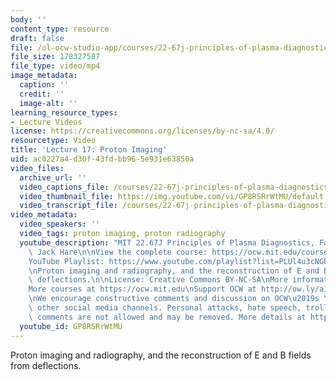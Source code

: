 ```yaml
---
body: ''
content_type: resource
draft: false
file: /ol-ocw-studio-app/courses/22-67j-principles-of-plasma-diagnostics-fall-2023/ocw_2267_lecture17_proton_imaging_360p_16_9.mp4
file_size: 178327587
file_type: video/mp4
image_metadata:
  caption: ''
  credit: ''
  image-alt: ''
learning_resource_types:
- Lecture Videos
license: https://creativecommons.org/licenses/by-nc-sa/4.0/
resourcetype: Video
title: 'Lecture 17: Proton Imaging'
uid: ac0227a4-d30f-43fd-bb96-5e931e63850a
video_files:
  archive_url: ''
  video_captions_file: /courses/22-67j-principles-of-plasma-diagnostics-fall-2023/1joH_y-p_wm-s5pc3Na0_jz1KqeGoitTa_transcript.webvtt
  video_thumbnail_file: https://img.youtube.com/vi/GP8RSRrWtMU/default.jpg
  video_transcript_file: /courses/22-67j-principles-of-plasma-diagnostics-fall-2023/1joH_y-p_wm-s5pc3Na0_jz1KqeGoitTa_transcript.pdf
video_metadata:
  video_speakers: ''
  video_tags: proton imaging, proton radiography
  youtube_description: "MIT 22.67J Principles of Plasma Diagnostics, Fall 2023\nInstructor:\
    \ Jack Hare\n\nView the complete course: https://ocw.mit.edu/courses/22-67j-principles-of-plasma-diagnostics-fall-2023/\n\
    YouTube Playlist: https://www.youtube.com/playlist?list=PLUl4u3cNGP61wK-NwYKZMuABl_eHBmhu4\n\
    \nProton imaging and radiography, and the reconstruction of E and B fields from\
    \ deflections.\n\nLicense: Creative Commons BY-NC-SA\nMore information at https://ocw.mit.edu/terms\n\
    More courses at https://ocw.mit.edu\nSupport OCW at http://ow.ly/a1If50zVRlQ\n\
    \nWe encourage constructive comments and discussion on OCW\u2019s YouTube and\
    \ other social media channels. Personal attacks, hate speech, trolling, and inappropriate\
    \ comments are not allowed and may be removed. More details at https://ocw.mit.edu/comments.\n"
  youtube_id: GP8RSRrWtMU
---
```

Proton imaging and radiography, and the reconstruction of E and B fields from deflections.